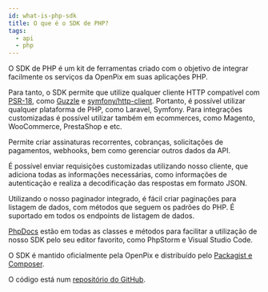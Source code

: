 ```yaml
---
id: what-is-php-sdk
title: O que é o SDK de PHP?
tags:
  - api
  - php
---
```


O SDK de PHP é um kit de ferramentas criado com o objetivo de integrar facilmente os serviços da OpenPix em suas aplicações PHP.

Para tanto, o SDK permite que utilize qualquer cliente HTTP compatível com [PSR-18](https://www.php-fig.org/psr/psr-18/), como [Guzzle](https://docs.guzzlephp.org/en/stable/) e [symfony/http-client](https://symfony.com/doc/current/http_client.html). Portanto, é possível utilizar qualquer plataforma de PHP, como Laravel, Symfony. Para integrações customizadas é possível utilizar também em ecommerces, como Magento, WooCommerce, PrestaShop e etc.

Permite criar assinaturas recorrentes, cobranças, solicitações de pagamentos, webhooks, bem como gerenciar outros dados da API.

É possível enviar requisições customizadas utilizando nosso cliente, que adiciona todas as informações necessárias, como informações de autenticação e realiza a decodificação das respostas em formato JSON.

Utilizando o nosso paginador integrado, é fácil criar paginações para listagem de dados, com métodos que seguem os padrões do PHP. É suportado em todos os endpoints de listagem de dados.

[PhpDocs](https://www.phpdoc.org/) estão em todas as classes e métodos para facilitar a utilização de nosso SDK pelo seu editor favorito, como PhpStorm e Visual Studio Code.

O SDK é mantido oficialmente pela OpenPix e distribuído pelo [Packagist e Composer](https://getcomposer.org/).

O código está num [repositório do GitHub](https://github.com/Open-Pix/php-sdk).
